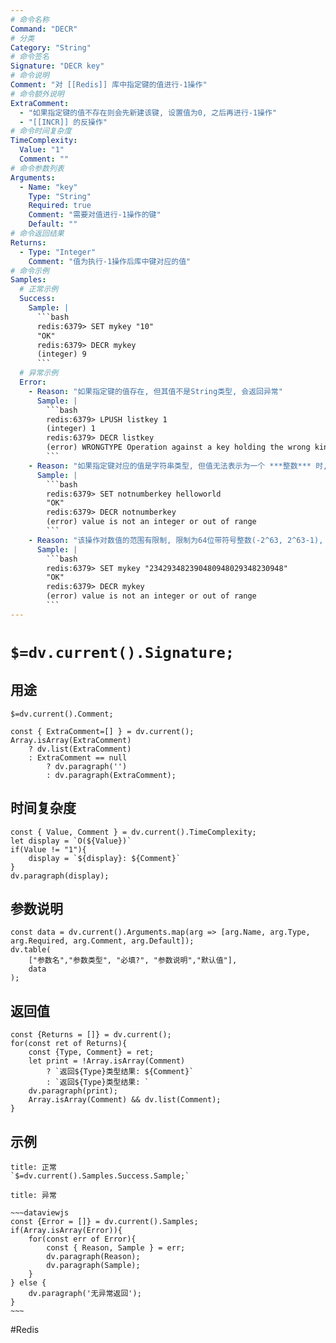 ```yaml
---
# 命令名称
Command: "DECR"
# 分类
Category: "String"
# 命令签名
Signature: "DECR key"
# 命令说明
Comment: "对 [[Redis]] 库中指定键的值进行-1操作"
# 命令额外说明
ExtraComment:
  - "如果指定键的值不存在则会先新建该键, 设置值为0, 之后再进行-1操作"
  - "[[INCR]] 的反操作"
# 命令时间复杂度
TimeComplexity:
  Value: "1"
  Comment: ""
# 命令参数列表
Arguments:
  - Name: "key"
    Type: "String"
    Required: true
    Comment: "需要对值进行-1操作的键"
    Default: ""
# 命令返回结果
Returns:
  - Type: "Integer"
    Comment: "值为执行-1操作后库中键对应的值"
# 命令示例
Samples:
  # 正常示例
  Success:
    Sample: |
      ```bash
      redis:6379> SET mykey "10"
      "OK"
      redis:6379> DECR mykey
      (integer) 9
      ```
  # 异常示例
  Error:
    - Reason: "如果指定键的值存在, 但其值不是String类型, 会返回异常"
      Sample: |
        ```bash
        redis:6379> LPUSH listkey 1
        (integer) 1
        redis:6379> DECR listkey
        (error) WRONGTYPE Operation against a key holding the wrong kind of value
        ``` 
    - Reason: "如果指定键对应的值是字符串类型, 但值无法表示为一个 ***整数*** 时, 会返回异常"
      Sample: |
        ```bash
        redis:6379> SET notnumberkey helloworld
        "OK"
        redis:6379> DECR notnumberkey
        (error) value is not an integer or out of range
        ``` 
    - Reason: "该操作对数值的范围有限制, 限制为64位带符号整数(-2^63, 2^63-1), 当被操作的值超出此范围时, 会返回异常"
      Sample: |
        ```bash
        redis:6379> SET mykey "234293482390480948029348230948"
        "OK"
        redis:6379> DECR mykey
        (error) value is not an integer or out of range
        ``` 
---
```


# `$=dv.current().Signature;`

## 用途
`$=dv.current().Comment;`

```dataviewjs
const { ExtraComment=[] } = dv.current();
Array.isArray(ExtraComment) 
	? dv.list(ExtraComment) 
	: ExtraComment == null 
		? dv.paragraph('') 
		: dv.paragraph(ExtraComment);
```

## 时间复杂度
```dataviewjs
const { Value, Comment } = dv.current().TimeComplexity;
let display = `O(${Value})`
if(Value != "1"){
	display = `${display}: ${Comment}`
}
dv.paragraph(display);
```

## 参数说明
```dataviewjs
const data = dv.current().Arguments.map(arg => [arg.Name, arg.Type, arg.Required, arg.Comment, arg.Default]);
dv.table(
	["参数名","参数类型", "必填?", "参数说明","默认值"],
	data
);
```

## 返回值
```dataviewjs
const {Returns = []} = dv.current();
for(const ret of Returns){
	const {Type, Comment} = ret;
	let print = !Array.isArray(Comment) 
		? `返回${Type}类型结果: ${Comment}`
		: `返回${Type}类型结果: `
	dv.paragraph(print);
	Array.isArray(Comment) && dv.list(Comment);
}
```

## 示例
```ad-success
title: 正常
`$=dv.current().Samples.Success.Sample;`
```

```ad-danger
title: 异常

~~~dataviewjs
const {Error = []} = dv.current().Samples;
if(Array.isArray(Error)){
	for(const err of Error){
		const { Reason, Sample } = err;
		dv.paragraph(Reason);
		dv.paragraph(Sample);
	}
} else {
	dv.paragraph('无异常返回');
}
~~~

```

#Redis 